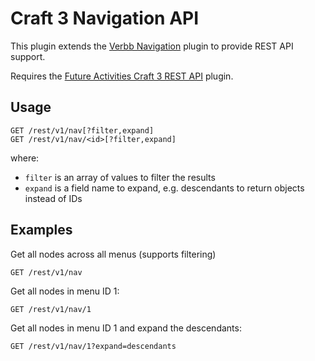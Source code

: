 # Craft 3 Navigation API

This plugin extends the [Verbb Navigation](https://github.com/verbb/navigation) plugin to provide REST API support.

Requires the [Future Activities Craft 3 REST API](https://github.com/FutureActivities/Craft3-REST-API) plugin.

## Usage

    GET /rest/v1/nav[?filter,expand]
    GET /rest/v1/nav/<id>[?filter,expand]
    
where:

- `filter` is an array of values to filter the results
- `expand` is a field name to expand, e.g. descendants to return objects instead of IDs

## Examples

Get all nodes across all menus (supports filtering)

    GET /rest/v1/nav

Get all nodes in menu ID 1:

    GET /rest/v1/nav/1
    
Get all nodes in menu ID 1 and expand the descendants:

    GET /rest/v1/nav/1?expand=descendants